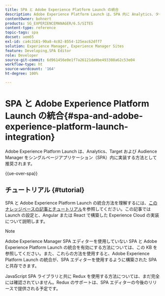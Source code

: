 ```yaml
---
title: SPA と Adobe Experience Platform Launch の統合
description: Adobe Experience Platform Launch は、SPA 内に Analytics、ターゲットおよび Audience Manager を実装する方法として推奨されます。
contentOwner: bohnert
products: SG_EXPERIENCEMANAGER/6.5/SITES
content-type: reference
topic-tags: spa
docset: aem65
exl-id: ca4c3161-90a8-4c02-8554-125eac62dff7
solution: Experience Manager, Experience Manager Sites
feature: Developing,SPA Editor
role: Developer
source-git-commit: 6d961456e0e1f7a26121da9be493308a62c53e04
workflow-type: ht
source-wordcount: '164'
ht-degree: 100%

---
```



# SPA と Adobe Experience Platform Launch の統合{#spa-and-adobe-experience-platform-launch-integration}

Adobe Experience Platform Launch は、Analytics、Target および Audience Manager をシングルページアプリケーション（SPA）内に実装する方法として推奨されます。

{{ue-over-spa}}

## チュートリアル {#tutorial}

SPA と Adobe Experience Platform Launch の統合方法を理解するには、[このナレッジベースの記事とチュートリアル](https://experienceleague.adobe.com/docs/experience-manager-learn/sites/spa-editor/spa-editor-framework-feature-video-use.html?lang=ja)を参照してください。この記事では Launch の設定と、Angular または React で構築した Experience Cloud の実装について説明します。

>[!NOTE]
>
>Adobe Experience Manager SPA エディターを使用していない SPA と Adobe Experience Platform Launch の統合を有効にする方法については、この KB を参照してください。また、これらの方法を使用すると、Adobe Experience Platform Launch の統合が、SPA エディターを使用するように構築された SPA と共存できます。
>
>JavaScript SPA ライブラリと共に Redux を使用する方法については、まだ完全には確認されていません。Redux のサポートは、SPA エディターの今後のリリースで提供される予定です。
